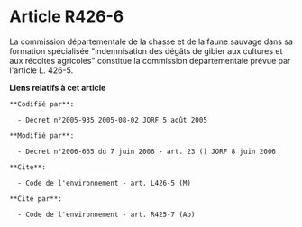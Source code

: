 # Article R426-6

La commission départementale de la chasse et de la faune sauvage dans sa formation spécialisée "indemnisation des dégâts de
gibier aux cultures et aux récoltes agricoles" constitue la commission départementale prévue par l'article L. 426-5.

**Liens relatifs à cet article**

	**Codifié par**:

	  - Décret n°2005-935 2005-08-02 JORF 5 août 2005

	**Modifié par**:

	  - Décret n°2006-665 du 7 juin 2006 - art. 23 () JORF 8 juin 2006

	**Cite**:

	  - Code de l'environnement - art. L426-5 (M)

	**Cité par**:

	  - Code de l'environnement - art. R425-7 (Ab)
